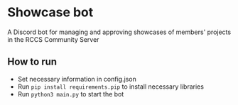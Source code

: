 # Showcase bot

A Discord bot for managing and approving showcases of members' projects in the RCCS Community Server

## How to run

* Set necessary information in config.json
* Run `pip install requirements.pip` to install necessary libraries
* Run `python3 main.py` to start the bot